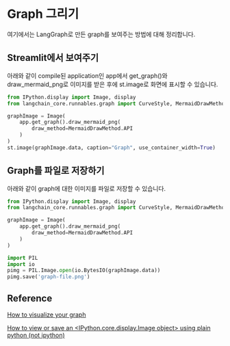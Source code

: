 # Graph 그리기

여기에서는 LangGraph로 만든 graph를 보여주는 방법에 대해 정리합니다.

## Streamlit에서 보여주기

아래와 같이 compile된 application인 app에서 get_graph()와 draw_mermaid_png로 이미지를 받은 후에 st.image로 화면에 표시할 수 있습니다.

```python
from IPython.display import Image, display
from langchain_core.runnables.graph import CurveStyle, MermaidDrawMethod, NodeStyles

graphImage = Image(
    app.get_graph().draw_mermaid_png(
        draw_method=MermaidDrawMethod.API
    )
)
st.image(graphImage.data, caption="Graph", use_container_width=True)
```

## Graph를 파일로 저장하기

아래와 같이 graph에 대한 이미지를 파일로 저장할 수 있습니다.

```python
from IPython.display import Image, display
from langchain_core.runnables.graph import CurveStyle, MermaidDrawMethod, NodeStyles

graphImage = Image(
    app.get_graph().draw_mermaid_png(
        draw_method=MermaidDrawMethod.API
    )
)

import PIL
import io
pimg = PIL.Image.open(io.BytesIO(graphImage.data))
pimg.save('graph-file.png')
```

## Reference

[How to visualize your graph](https://langchain-ai.github.io/langgraph/how-tos/visualization/)

[How to view or save an <IPython.core.display.Image object> using plain python (not ipython)](https://stackoverflow.com/questions/53424314/how-to-view-or-save-an-ipython-core-display-image-object-using-plain-python-n)

